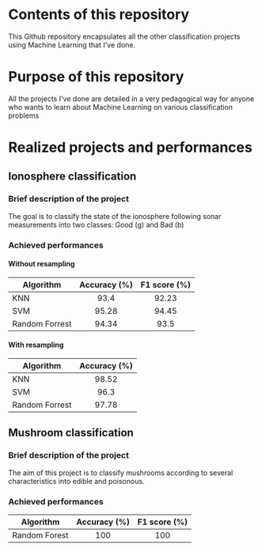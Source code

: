 # Contents of this repository
This Github repository encapsulates all the other classification projects using Machine Learning that I've done.
# Purpose of this repository 
All the projects I've done are detailed in a very pedagogical way for anyone who wants to learn about Machine Learning on various classification problems
# Realized projects and performances
## Ionosphere classification
### Brief description of the project
The goal is to classify the state of the ionosphere following sonar measurements into two classes: Good (g) and Bad (b)
### Achieved performances
#### Without resampling
|   Algorithm   |   Accuracy (%)|  F1 score (%) |
|---      |:-:        |:-:        |
|   KNN   |   93.4   |   92.23   |
|   SVM   |   95.28   |   94.45   |
|   Random Forrest   |   94.34   |   93.5   |
#### With resampling
|   Algorithm   |   Accuracy (%)|
|---      |:-:        |
|   KNN   |   98.52   |
|   SVM   |   96.3   |
|   Random Forrest   |   97.78  |
## Mushroom classification
### Brief description of the project
The aim of this project is to classify mushrooms according to several characteristics into edible and poisonous.
### Achieved performances
|   Algorithm   |   Accuracy (%)|  F1 score (%) |
|---      |:-:        |:-:        |
|   Random Forest   |   100   |   100   |